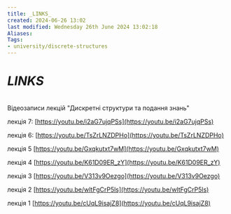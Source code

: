 ```yaml
---
title: _LINKS_
created: 2024-06-26 13:02
last modified: Wednesday 26th June 2024 13:02:18
Aliases:
Tags:
- university/discrete-structures
---
```

# _LINKS_
\
Відеозаписи лекцій "Дискретні структури та подання знань"  
  
лекція 7: [https://youtu.be/i2aG7ujqPSs](https://youtu.be/i2aG7ujqPSs)  
  
лекція 6: [https://youtu.be/TsZrLNZDPHo](https://youtu.be/TsZrLNZDPHo)  
  
лекція 5 [https://youtu.be/Gxqkutxt7wM](https://youtu.be/Gxqkutxt7wM)  
  
лекція 4 [https://youtu.be/K61D09ER_zY](https://youtu.be/K61D09ER_zY)  
  
лекція 3 [https://youtu.be/V313v9Oezgo](https://youtu.be/V313v9Oezgo)  
  
лекція 2 [https://youtu.be/wltFgCrP5ls](https://youtu.be/wltFgCrP5ls)  
  
лекція 1 [https://youtu.be/cUqL9isajZ8](https://youtu.be/cUqL9isajZ8)